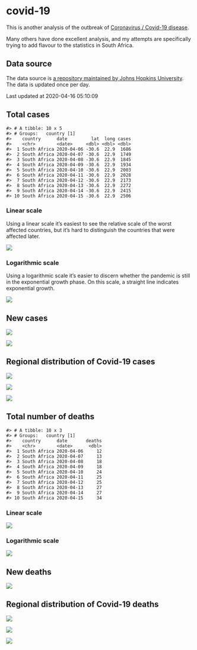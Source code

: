 
<!-- README.md is generated from README.Rmd. Please edit that file -->

# covid-19

<!-- badges: start -->

<!-- badges: end -->

This is another analysis of the outbreak of [Coronavirus / Covid-19
disease](https://en.wikipedia.org/wiki/Coronavirus_disease_2019).

Many others have done excellent analysis, and my attempts are
specifically trying to add flavour to the statistics in South Africa.

## Data source

The data source is [a repository maintained by Johns Hopkins
University](https://github.com/CSSEGISandData/COVID-19). The data is
updated once per day.

Last updated at 2020-04-16 05:10:09

## Total cases

    #> # A tibble: 10 x 5
    #> # Groups:   country [1]
    #>    country      date         lat  long cases
    #>    <chr>        <date>     <dbl> <dbl> <dbl>
    #>  1 South Africa 2020-04-06 -30.6  22.9  1686
    #>  2 South Africa 2020-04-07 -30.6  22.9  1749
    #>  3 South Africa 2020-04-08 -30.6  22.9  1845
    #>  4 South Africa 2020-04-09 -30.6  22.9  1934
    #>  5 South Africa 2020-04-10 -30.6  22.9  2003
    #>  6 South Africa 2020-04-11 -30.6  22.9  2028
    #>  7 South Africa 2020-04-12 -30.6  22.9  2173
    #>  8 South Africa 2020-04-13 -30.6  22.9  2272
    #>  9 South Africa 2020-04-14 -30.6  22.9  2415
    #> 10 South Africa 2020-04-15 -30.6  22.9  2506

### Linear scale

Using a linear scale it’s easiest to see the relative scale of the worst
affected countries, but it’s hard to distinguish the countries that were
affected later.

![](README_files/figure-gfm/unnamed-chunk-5-1.png)<!-- -->

### Logarithmic scale

Using a logarithmic scale it’s easier to discern whether the pandemic is
still in the exponential growth phase. On this scale, a straight line
indicates exponential growth.

![](README_files/figure-gfm/unnamed-chunk-6-1.png)<!-- -->

## New cases

![](README_files/figure-gfm/unnamed-chunk-7-1.png)<!-- -->

![](README_files/figure-gfm/unnamed-chunk-8-1.png)<!-- -->

## Regional distribution of Covid-19 cases

![](README_files/figure-gfm/unnamed-chunk-9-1.png)<!-- -->

![](README_files/figure-gfm/unnamed-chunk-10-1.png)<!-- -->

![](README_files/figure-gfm/unnamed-chunk-11-1.png)<!-- -->

## Total number of deaths

    #> # A tibble: 10 x 3
    #> # Groups:   country [1]
    #>    country      date       deaths
    #>    <chr>        <date>      <dbl>
    #>  1 South Africa 2020-04-06     12
    #>  2 South Africa 2020-04-07     13
    #>  3 South Africa 2020-04-08     18
    #>  4 South Africa 2020-04-09     18
    #>  5 South Africa 2020-04-10     24
    #>  6 South Africa 2020-04-11     25
    #>  7 South Africa 2020-04-12     25
    #>  8 South Africa 2020-04-13     27
    #>  9 South Africa 2020-04-14     27
    #> 10 South Africa 2020-04-15     34

### Linear scale

![](README_files/figure-gfm/unnamed-chunk-14-1.png)<!-- -->

### Logarithmic scale

![](README_files/figure-gfm/unnamed-chunk-15-1.png)<!-- -->

## New deaths

![](README_files/figure-gfm/unnamed-chunk-16-1.png)<!-- -->

## Regional distribution of Covid-19 deaths

![](README_files/figure-gfm/unnamed-chunk-17-1.png)<!-- -->

![](README_files/figure-gfm/unnamed-chunk-18-1.png)<!-- -->

![](README_files/figure-gfm/unnamed-chunk-19-1.png)<!-- -->
